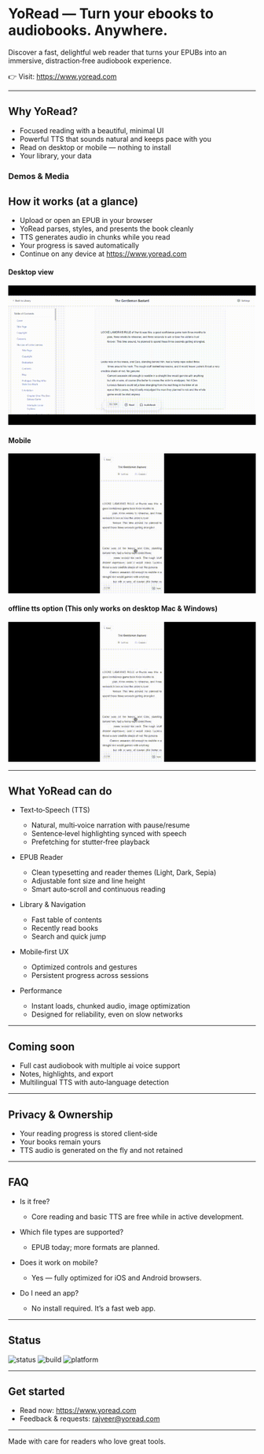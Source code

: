 # YoRead — Turn your ebooks to audiobooks. Anywhere.

Discover a fast, delightful web reader that turns your EPUBs into an immersive, distraction‑free audiobook experience.

👉 Visit: https://www.yoread.com

---

## Why YoRead?

- Focused reading with a beautiful, minimal UI
- Powerful TTS that sounds natural and keeps pace with you
- Read on desktop or mobile — nothing to install
- Your library, your data


### Demos & Media

## How it works (at a glance)

- Upload or open an EPUB in your browser
- YoRead parses, styles, and presents the book cleanly
- TTS generates audio in chunks while you read
- Your progress is saved automatically
- Continue on any device at https://www.yoread.com

#### Desktop view
![Demo White Mode](./demo-whitemode.gif)

#### Mobile
![Mobile Demo](./mobile-demo.gif)

#### offline tts option (This only works on desktop Mac & Windows)
![Mobile Demo](./mobile-demo.gif)


---

## What YoRead can do

- Text‑to‑Speech (TTS)
  - Natural, multi‑voice narration with pause/resume
  - Sentence‑level highlighting synced with speech
  - Prefetching for stutter‑free playback

- EPUB Reader
  - Clean typesetting and reader themes (Light, Dark, Sepia)
  - Adjustable font size and line height
  - Smart auto‑scroll and continuous reading

- Library & Navigation
  - Fast table of contents
  - Recently read books
  - Search and quick jump

- Mobile‑first UX
  - Optimized controls and gestures
  - Persistent progress across sessions

- Performance
  - Instant loads, chunked audio, image optimization
  - Designed for reliability, even on slow networks

---

## Coming soon

- Full cast audiobook with multiple ai voice support
- Notes, highlights, and export
- Multilingual TTS with auto‑language detection


---

## Privacy & Ownership

- Your reading progress is stored client‑side
- Your books remain yours
- TTS audio is generated on the fly and not retained

---

## FAQ

- Is it free?
  - Core reading and basic TTS are free while in active development.

- Which file types are supported?
  - EPUB today; more formats are planned.

- Does it work on mobile?
  - Yes — fully optimized for iOS and Android browsers.

- Do I need an app?
  - No install required. It’s a fast web app.

---

## Status

![status](https://img.shields.io/badge/status-active-brightgreen)
![build](https://img.shields.io/badge/build-optimized-blue)
![platform](https://img.shields.io/badge/platform-web%20%7C%20mobile-9cf)

---


## Get started

- Read now: https://www.yoread.com  
- Feedback & requests: rajveer@yoread.com  

---

Made with care for readers who love great tools.
